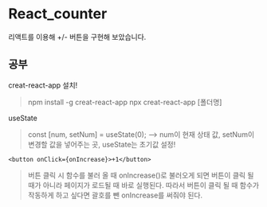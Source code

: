 # React_counter
리액트를 이용해 +/- 버튼을 구현해 보았습니다.

## 공부
creat-react-app 설치!
> npm install -g creat-react-app
npx creat-react-app [폴더명]

useState
> const [num, setNum] = useState(0);
--> num이 현재 상태 값, setNum이 변경할 값을 넣어주는 곳, useState는 초기값 설정!

```
<button onClick={onIncrease}>+1</button>
```
> 버튼 클릭 시 함수를 불러 올 때 onIncrease()로 불러오게 되면 버튼이 클릭 될 때가 아니라 페이지가 로드될 때 바로 실행된다. 따라서 버튼이 클릭 될 때 함수가 작동하게 하고 싶다면 괄호를 뺀 onIncrease를 써줘야 된다.

